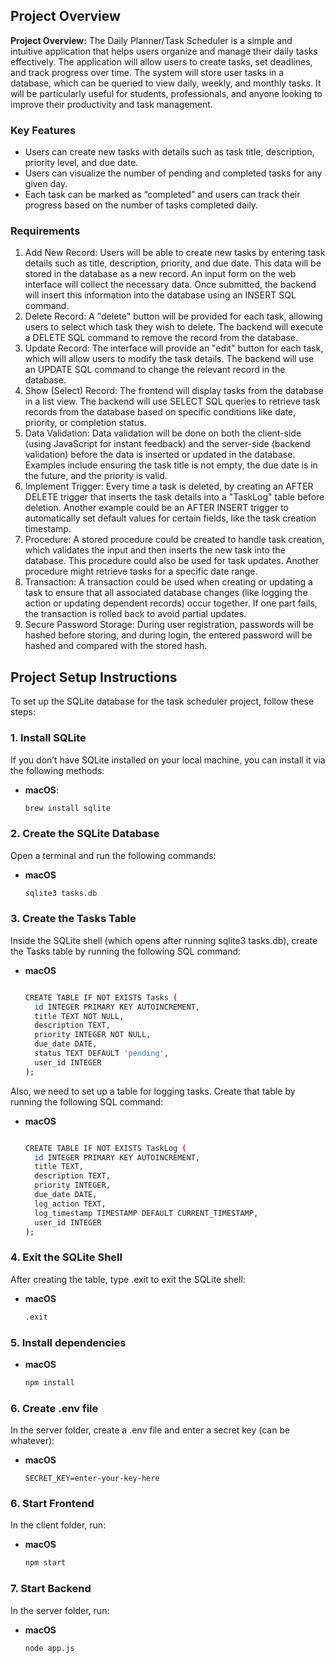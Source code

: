 ## Project Overview
**Project Overview:** The Daily Planner/Task Scheduler is a simple and intuitive application that helps users organize and manage their daily tasks effectively. The application will allow users to create tasks, set deadlines, and track progress over time. The system will store user tasks in a database, which can be queried to view daily, weekly, and monthly tasks. It will be particularly useful for students, professionals, and anyone looking to improve their productivity and task management.

### Key Features
 - Users can create new tasks with details such as task title, description, priority level, and due date.
 - Users can visualize the number of pending and completed tasks for any given day.
 - Each task can be marked as “completed” and users can track their progress based on the number of tasks completed daily.

### Requirements

1. Add New Record: Users will be able to create new tasks by entering task details such as title, description, priority, and due date. This data will be stored in the database as a new record. An input form on the web interface will collect the necessary data. Once submitted, the backend will insert this information into the database using an INSERT SQL command.
2. Delete Record: A "delete" button will be provided for each task, allowing users to select which task they wish to delete. The backend will execute a DELETE SQL command to remove the record from the database.
3. Update Record: The interface will provide an "edit" button for each task, which will allow users to modify the task details. The backend will use an UPDATE SQL command to change the relevant record in the database.
4. Show (Select) Record: The frontend will display tasks from the database in a list view. The backend will use SELECT SQL queries to retrieve task records from the database based on specific conditions like date, priority, or completion status.
5. Data Validation: Data validation will be done on both the client-side (using JavaScript for instant feedback) and the server-side (backend validation) before the data is inserted or updated in the database. Examples include ensuring the task title is not empty, the due date is in the future, and the priority is valid.
6. Implement Trigger: Every time a task is deleted, by creating an AFTER DELETE trigger that inserts the task details into a "TaskLog" table before deletion. Another example could be an AFTER INSERT trigger to automatically set default values for certain fields, like the task creation timestamp.
7. Procedure: A stored procedure could be created to handle task creation, which validates the input and then inserts the new task into the database. This procedure could also be used for task updates. Another procedure might retrieve tasks for a specific date range.
8. Transaction: A transaction could be used when creating or updating a task to ensure that all associated database changes (like logging the action or updating dependent records) occur together. If one part fails, the transaction is rolled back to avoid partial updates.
9. Secure Password Storage: During user registration, passwords will be hashed before storing, and during login, the entered password will be hashed and compared with the stored hash.

## Project Setup Instructions

To set up the SQLite database for the task scheduler project, follow these steps:

### 1. Install SQLite

If you don’t have SQLite installed on your local machine, you can install it via the following methods:

- **macOS**:
  ```bash
  brew install sqlite

### 2. Create the SQLite Database

Open a terminal and run the following commands:
- **macOS**
  ```bash
  sqlite3 tasks.db

### 3. Create the Tasks Table

Inside the SQLite shell (which opens after running sqlite3 tasks.db), create the Tasks table by running the following SQL command:

- **macOS**
  ```bash
  
  CREATE TABLE IF NOT EXISTS Tasks (
    id INTEGER PRIMARY KEY AUTOINCREMENT,
    title TEXT NOT NULL,
    description TEXT,
    priority INTEGER NOT NULL,
    due_date DATE,
    status TEXT DEFAULT 'pending',
    user_id INTEGER
  );

Also, we need to set up a table for logging tasks. Create that table by running the following SQL command:

- **macOS**
  ```bash
  
  CREATE TABLE IF NOT EXISTS TaskLog (
    id INTEGER PRIMARY KEY AUTOINCREMENT,
    title TEXT,
    description TEXT,
    priority INTEGER,
    due_date DATE,
    log_action TEXT,
    log_timestamp TIMESTAMP DEFAULT CURRENT_TIMESTAMP,
    user_id INTEGER
  );


### 4. Exit the SQLite Shell
After creating the table, type .exit to exit the SQLite shell:

- **macOS**
  ```bash
  .exit

### 5. Install dependencies
- **macOS**
  ```bash
  npm install

### 6. Create .env file
In the server folder, create a .env file and enter a secret key (can be whatever):
- **macOS**
  ```
  SECRET_KEY=enter-your-key-here

### 6. Start Frontend
In the client folder, run:
- **macOS**
  ```bash
  npm start

### 7. Start Backend
In the server folder, run:
- **macOS**
  ```bash
  node app.js
